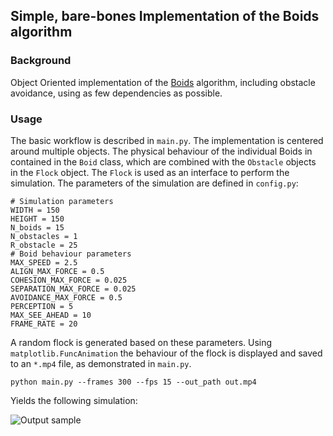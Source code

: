 ## Simple, bare-bones Implementation of the Boids algorithm 

### Background
Object Oriented implementation of the [Boids](https://en.wikipedia.org/wiki/Boids) algorithm, including obstacle avoidance,  using as few dependencies as possible.

### Usage
The basic workflow is described in `main.py`. The implementation is centered around multiple objects. The physical behaviour of the individual Boids in contained in the `Boid` class, which are combined with the `Obstacle` objects in the `Flock` object. The `Flock` is used as an interface to perform the simulation. The parameters of the simulation are defined in `config.py`: 
```
# Simulation parameters
WIDTH = 150
HEIGHT = 150
N_boids = 15
N_obstacles = 1
R_obstacle = 25
# Boid behaviour parameters
MAX_SPEED = 2.5
ALIGN_MAX_FORCE = 0.5
COHESION_MAX_FORCE = 0.025
SEPARATION_MAX_FORCE = 0.025
AVOIDANCE_MAX_FORCE = 0.5
PERCEPTION = 5
MAX_SEE_AHEAD = 10
FRAME_RATE = 20
```


A random flock is generated based on these parameters. Using `matplotlib.FuncAnimation` the behaviour of the flock is displayed and saved to an `*.mp4` file, as demonstrated in `main.py`.

```
python main.py --frames 300 --fps 15 --out_path out.mp4
``` 

Yields the following simulation:

![Output sample](https://github.com/espenthaem/simple-boids/out.gif)